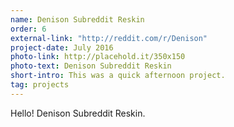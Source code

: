 ```yaml
---
name: Denison Subreddit Reskin
order: 6
external-link: "http://reddit.com/r/Denison"
project-date: July 2016
photo-link: http://placehold.it/350x150
photo-text: Denison Subreddit Reskin
short-intro: This was a quick afternoon project.
tag: projects
---
```


Hello! Denison Subreddit Reskin.
